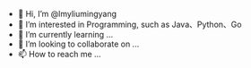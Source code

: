 - 👋 Hi, I’m @lmyliumingyang
- 👀 I’m interested in Programming, such as Java、Python、Go
- 🌱 I’m currently learning ...
- 💞️ I’m looking to collaborate on ...
- 📫 How to reach me ...

<!---
lmyliumingyang/lmyliumingyang is a ✨ special ✨ repository because its `README.md` (this file) appears on your GitHub profile.
You can click the Preview link to take a look at your changes.
--->
